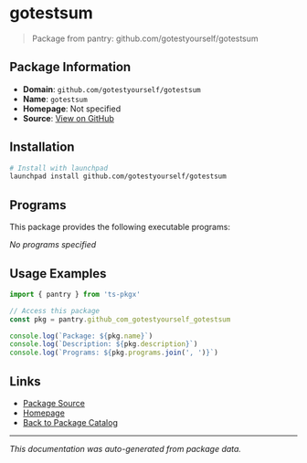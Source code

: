 # gotestsum

> Package from pantry: github.com/gotestyourself/gotestsum

## Package Information

- **Domain**: `github.com/gotestyourself/gotestsum`
- **Name**: `gotestsum`
- **Homepage**: Not specified
- **Source**: [View on GitHub](https://github.com/pkgxdev/pantry/tree/main/projects/github.com/gotestyourself/gotestsum/package.yml)

## Installation

```bash
# Install with launchpad
launchpad install github.com/gotestyourself/gotestsum
```

## Programs

This package provides the following executable programs:

*No programs specified*

## Usage Examples

```typescript
import { pantry } from 'ts-pkgx'

// Access this package
const pkg = pantry.github_com_gotestyourself_gotestsum

console.log(`Package: ${pkg.name}`)
console.log(`Description: ${pkg.description}`)
console.log(`Programs: ${pkg.programs.join(', ')}`)
```

## Links

- [Package Source](https://github.com/pkgxdev/pantry/tree/main/projects/github.com/gotestyourself/gotestsum/package.yml)
- [Homepage](#)
- [Back to Package Catalog](../package-catalog.md)

---

*This documentation was auto-generated from package data.*
